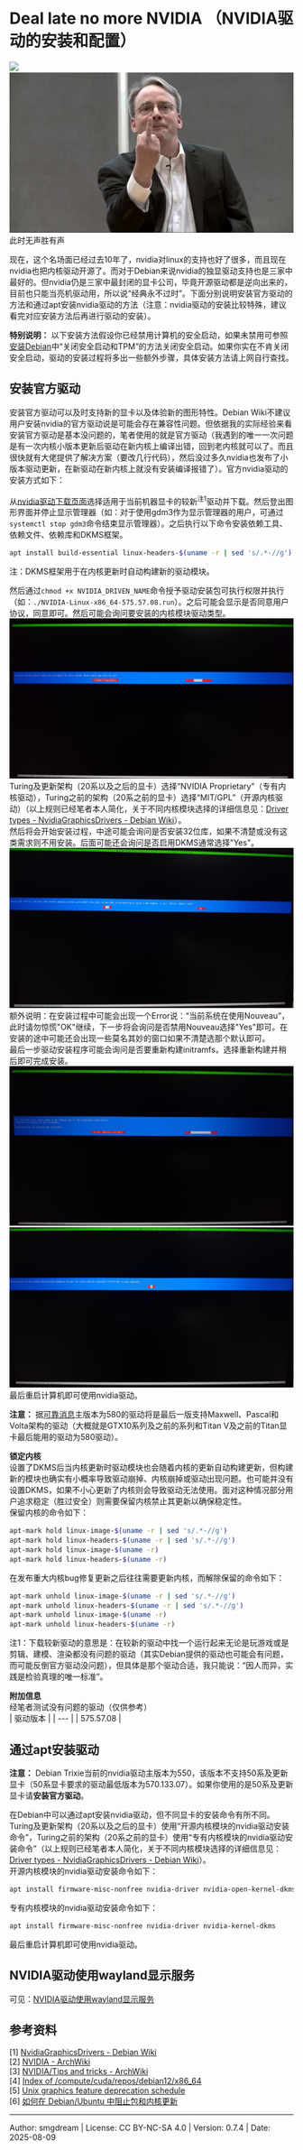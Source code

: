 # Deal late no more NVIDIA （NVIDIA驱动的安装和配置）
![](images/install-nv/.jpg)
![So fuck you NVIDIA](images/install-nv/fuck-nv.jpg)  
此时无声胜有声  

现在，这个名场面已经过去10年了，nvidia对linux的支持也好了很多，而且现在nvidia也把内核驱动开源了。而对于Debian来说nvidia的独显驱动支持也是三家中最好的。但nvidia仍是三家中最封闭的显卡公司，毕竟开源驱动都是逆向出来的，目前也只能当亮机驱动用，所以说“经典永不过时”。下面分别说明安装官方驱动的方法和通过apt安装nvidia驱动的方法（注意：nvidia驱动的安装比较特殊，建议看完对应安装方法后再进行驱动的安装）。  

**特别说明：** 以下安装方法假设你已经禁用计算机的安全启动，如果未禁用可参照[安装Debian](../start/install-deb.md)中“关闭安全启动和TPM”的方法关闭安全启动。如果你实在不肯关闭安全启动，驱动的安装过程将多出一些额外步骤，具体安装方法请上网自行查找。  

## 安装官方驱动

安装官方驱动可以及时支持新的显卡以及体验新的图形特性。Debian Wiki不建议用户安装nvidia的官方驱动说是可能会存在兼容性问题。但依据我的实际经验来看安装官方驱动是基本没问题的，笔者使用的就是官方驱动（我遇到的唯一一次问题是有一次内核小版本更新后驱动在新内核上编译出错，回到老内核就可以了。而且很快就有大佬提供了解决方案（要改几行代码），然后没过多久nvidia也发布了小版本驱动更新，在新驱动在新内核上就没有安装编译报错了）。官方nvidia驱动的安装方式如下：  

从[nvidia驱动下载页面](https://www.nvidia.com/en-us/drivers/)选择适用于当前机器显卡的较新<sup>注1</sup>驱动并下载。然后登出图形界面并停止显示管理器（如：对于使用gdm3作为显示管理器的用户，可通过`systemctl stop gdm3`命令结束显示管理器）。之后执行以下命令安装依赖工具、依赖文件、依赖库和DKMS框架。  
```sh
apt install build-essential linux-headers-$(uname -r | sed 's/.*-//g') pkg-config libglvnd-dev dkms
```
注：DKMS框架用于在内核更新时自动构建新的驱动模块。  

然后通过`chmod +x NVIDIA_DRIVEN_NAME`命令授予驱动安装包可执行权限并执行（如：`./NVIDIA-Linux-x86_64-575.57.08.run`）。之后可能会显示是否同意用户协议，同意即可。然后可能会询问要安装的内核模块驱动类型。  
![](images/install-nv/ktype.jpg)  
Turing及更新架构（20系以及之后的显卡）选择“NVIDIA Proprietary”（专有内核驱动），Turing之前的架构（20系之前的显卡）选择“MIT/GPL”（开源内核驱动）（以上规则已经笔者本人简化，关于不同内核模块选择的详细信息见：[Driver types - NvidiaGraphicsDrivers - Debian Wiki](https://wiki.debian.org/NvidiaGraphicsDrivers#Driver_types)）。  
然后将会开始安装过程，中途可能会询问是否安装32位库，如果不清楚或没有这类需求则不用安装。后面可能还会询问是否启用DKMS通常选择"Yes"。  
![](images/install-nv/set-dkms.jpg)  
额外说明：在安装过程中可能会出现一个Error说：“当前系统在使用Nouveau”，此时请勿惊慌"OK"继续，下一步将会询问是否禁用Nouveau选择"Yes"即可。在安装的途中可能还会出现一些莫名其妙的窗口如果不清楚选那个默认即可。  
最后一步驱动安装程序可能会询问是否要重新构建initramfs，选择重新构建并稍后即可完成安装。  
![Rebuild initramfs](images/install-nv/update-initrd.jpg)  
![Finish](images/install-nv/finish.jpg)  
最后重启计算机即可使用nvidia驱动。  

**注意：** 据[可靠消息](https://forums.developer.nvidia.com/t/unix-graphics-feature-deprecation-schedule/60588)主版本为580的驱动将是最后一版支持Maxwell、Pascal和Volta架构的驱动（大概就是GTX10系列及之前的系列和Titan V及之前的Titan显卡最后能用的驱动为580驱动）。  

**锁定内核**  
设置了DKMS后当内核更新时驱动模块也会随着内核的更新自动构建更新，但构建新的模块也确实有小概率导致驱动崩掉、内核崩掉或驱动出现问题。也可能并没有设置DKMS，如果不小心更新了内核则会导致驱动无法使用。面对这种情况部分用户追求稳定（胜过安全）则需要保留内核禁止其更新以确保稳定性。  
保留内核的命令如下：
```sh
apt-mark hold linux-image-$(uname -r | sed 's/.*-//g')
apt-mark hold linux-headers-$(uname -r | sed 's/.*-//g')
apt-mark hold linux-image-$(uname -r)
apt-mark hold linux-headers-$(uname -r)
```
在发布重大内核bug修复更新之后往往需要更新内核，而解除保留的命令如下：  
```sh
apt-mark unhold linux-image-$(uname -r | sed 's/.*-//g')
apt-mark unhold linux-headers-$(uname -r | sed 's/.*-//g')
apt-mark unhold linux-image-$(uname -r)
apt-mark unhold linux-headers-$(uname -r)
```

注1：下载较新驱动的意思是：在较新的驱动中找一个运行起来无论是玩游戏或是剪辑、建模、渲染都没有问题的驱动（其实Debian提供的驱动也可能会有问题，而可能反倒官方驱动没问题），但具体是那个驱动合适，我只能说：“因人而异，实践是检验真理的唯一标准”。  

**附加信息**  
经笔者测试没有问题的驱动（仅供参考）  
| 驱动版本 |
| --- |
| 575.57.08 |

## 通过apt安装驱动

**注意：** Debian Trixie当前的nvidia驱动主版本为550，该版本不支持50系及更新显卡（50系显卡要求的驱动最低版本为570.133.07）。如果你使用的是50系及更新显卡请**安装官方驱动**。  

在Debian中可以通过apt安装nvidia驱动，但不同显卡的安装命令有所不同。Turing及更新架构（20系以及之后的显卡）使用“开源内核模块的nvidia驱动安装命令”，Turing之前的架构（20系之前的显卡）使用“专有内核模块的nvidia驱动安装命令”（以上规则已经笔者本人简化，关于不同内核模块选择的详细信息见：[Driver types - NvidiaGraphicsDrivers - Debian Wiki](https://wiki.debian.org/NvidiaGraphicsDrivers#Driver_types)）。  
开源内核模块的nvidia驱动安装命令如下：  
```sh
apt install firmware-misc-nonfree nvidia-driver nvidia-open-kernel-dkms 
```
专有内核模块的nvidia驱动安装命令如下：  
```sh
apt install firmware-misc-nonfree nvidia-driver nvidia-kernel-dkms 
```
最后重启计算机即可使用nvidia驱动。  

## NVIDIA驱动使用wayland显示服务
可见：[NVIDIA驱动使用wayland显示服务](nv-wayland.md)  

## 参考资料

\[1\] [NvidiaGraphicsDrivers - Debian Wiki](https://wiki.debian.org/NvidiaGraphicsDrivers)  
\[2\] [NVIDIA - ArchWiki](https://wiki.archlinux.org/title/NVIDIA)  
\[3\] [NVIDIA/Tips and tricks - ArchWiki](https://wiki.archlinux.org/title/NVIDIA/Tips_and_tricks)  
\[4\] [Index of /compute/cuda/repos/debian12/x86_64](https://developer.download.nvidia.com/compute/cuda/repos/debian12/x86_64/)  
\[5\] [Unix graphics feature deprecation schedule](https://forums.developer.nvidia.com/t/unix-graphics-feature-deprecation-schedule/60588)  
\[6\] [如何在 Debian/Ubuntu 中阻止包和内核更新](https://cn.linux-console.net/?p=3649)  

---
Author: smgdream | License: CC BY-NC-SA 4.0 | Version: 0.7.4 | Date: 2025-08-09

